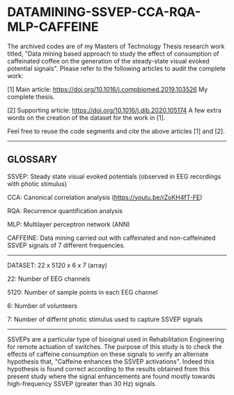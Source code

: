 # DATAMINING-SSVEP-CCA-RQA-MLP-CAFFEINE 

The archived codes are of my Masters of Technology Thesis research work titled, "Data mining based approach to study the effect of consumption of caffeinated coffee on the generation of the steady-state visual evoked potential signals". Please refer to the following articles to audit the complete work:

[1] Main article:  https://doi.org/10.1016/j.compbiomed.2019.103526
My complete thesis.

[2] Supporting article: https://doi.org/10.1016/j.dib.2020.105174
A few extra words on the creation of the dataset for the work in [1].

Feel free to reuse the code segments and cite the above articles [1] and [2].  

-------
GLOSSARY
-------

SSVEP: Steady state visual evoked potentials (observed in EEG recordings with photic stimulus)

CCA: Canonical correlation analysis (https://youtu.be/rZoKH4fT-FE)

RQA: Recurrence quantification analysis

MLP: Multilayer perceptron network (ANN)

CAFFEINE: Data mining carried out with caffeinated and non-caffeinated SSVEP signals of 7 different frequencies.

-------

DATASET: 22 x 5120 x 6 x 7 (array)

  22: Number of EEG channels
  
  5120: Number of sample points in each EEG channel
  
  6: Number of volunteers
  
  7: Number of differnt photic stimulus used to capture SSVEP signals
  
------

SSVEPs are a particular type of biosignal used in Rehabilitation Engineering for remote actuation of switches. The purpose of this study is to check the effects of caffeine consumption on these signals to verify an alternate hypothesis that, "Caffeine enhances the SSVEP activations". Indeed this hypothesis is found correct according to the results obtained from this present study where the signal enhancements are found mostly towards high-frequency SSVEP (greater than 30 Hz) signals.
